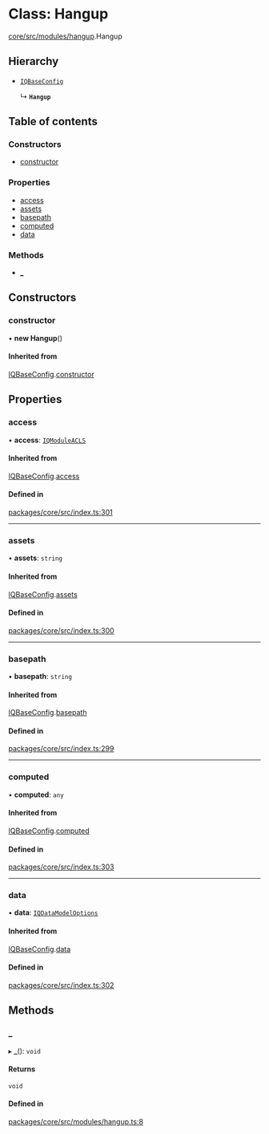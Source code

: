 # Class: Hangup

[core/src/modules/hangup](../modules/core_src_modules_hangup.md).Hangup

## Hierarchy

- [`IQBaseConfig`](Core.IQBaseConfig.md)

  ↳ **`Hangup`**

## Table of contents

### Constructors

- [constructor](core_src_modules_hangup.Hangup.md#constructor)

### Properties

- [access](core_src_modules_hangup.Hangup.md#access)
- [assets](core_src_modules_hangup.Hangup.md#assets)
- [basepath](core_src_modules_hangup.Hangup.md#basepath)
- [computed](core_src_modules_hangup.Hangup.md#computed)
- [data](core_src_modules_hangup.Hangup.md#data)

### Methods

- [\_](core_src_modules_hangup.Hangup.md#_)

## Constructors

### constructor

• **new Hangup**()

#### Inherited from

[IQBaseConfig](Core.IQBaseConfig.md).[constructor](Core.IQBaseConfig.md#constructor)

## Properties

### access

• **access**: [`IQModuleACLS`](../enums/Core.IQModuleACLS.md)

#### Inherited from

[IQBaseConfig](Core.IQBaseConfig.md).[access](Core.IQBaseConfig.md#access)

#### Defined in

[packages/core/src/index.ts:301](https://github.com/iniquitybbs/iniquity/blob/976716f/packages/core/src/index.ts#L301)

___

### assets

• **assets**: `string`

#### Inherited from

[IQBaseConfig](Core.IQBaseConfig.md).[assets](Core.IQBaseConfig.md#assets)

#### Defined in

[packages/core/src/index.ts:300](https://github.com/iniquitybbs/iniquity/blob/976716f/packages/core/src/index.ts#L300)

___

### basepath

• **basepath**: `string`

#### Inherited from

[IQBaseConfig](Core.IQBaseConfig.md).[basepath](Core.IQBaseConfig.md#basepath)

#### Defined in

[packages/core/src/index.ts:299](https://github.com/iniquitybbs/iniquity/blob/976716f/packages/core/src/index.ts#L299)

___

### computed

• **computed**: `any`

#### Inherited from

[IQBaseConfig](Core.IQBaseConfig.md).[computed](Core.IQBaseConfig.md#computed)

#### Defined in

[packages/core/src/index.ts:303](https://github.com/iniquitybbs/iniquity/blob/976716f/packages/core/src/index.ts#L303)

___

### data

• **data**: [`IQDataModelOptions`](../interfaces/Core.IQDataModelOptions.md)

#### Inherited from

[IQBaseConfig](Core.IQBaseConfig.md).[data](Core.IQBaseConfig.md#data)

#### Defined in

[packages/core/src/index.ts:302](https://github.com/iniquitybbs/iniquity/blob/976716f/packages/core/src/index.ts#L302)

## Methods

### \_

▸ **_**(): `void`

#### Returns

`void`

#### Defined in

[packages/core/src/modules/hangup.ts:8](https://github.com/iniquitybbs/iniquity/blob/976716f/packages/core/src/modules/hangup.ts#L8)
